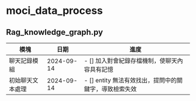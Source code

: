 # moci_data_process

## Rag_knowledge_graph.py
| 模塊  | 日期 |      進度     |
| ------------- | ------------- | -------------|
| 聊天記錄模組  | 2024-09-14  | - [] 加入對會紀錄存檔機制，使聊天內容具有記憶  |
| 初始聊天文本處理  | 2024-09-14  | - [] entity 無法有效找出，提問中的關鍵字，導致檢索失效  |
